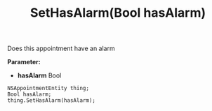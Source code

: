 ﻿---
uid: crmscript_ref_NSAppointmentEntity_SetHasAlarm
title: SetHasAlarm(Bool hasAlarm)
intellisense: NSAppointmentEntity.SetHasAlarm
keywords: NSAppointmentEntity, GetHasAlarm
so.topic: reference
---

Does this appointment have an alarm

**Parameter:** 
 - **hasAlarm** Bool

```crmscript
NSAppointmentEntity thing;
Bool hasAlarm;
thing.SetHasAlarm(hasAlarm);
```

